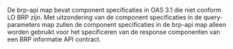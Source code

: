 De brp-api map bevat component specificaties in OAS 3.1 die niet conform LO BRP zijn.
Met uitzondering van de component specificaties in de query-parameters map zullen de component specificaties in de brp-api map alleen worden gebruikt voor het specificeren van de response componenten van een BRP informatie API contract.